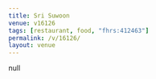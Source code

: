 ```yaml
---
title: Sri Suwoon
venue: v16126
tags: [restaurant, food, "fhrs:412463"]
permalink: /v/16126/
layout: venue
---
```

null